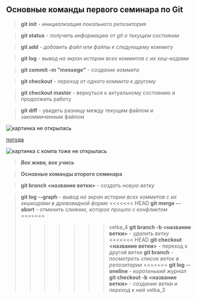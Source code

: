 ## Основные команды первого семинара по Git

>**git init** - *инициализация локального репозитория*

>**git status** - *получить информацию от git о текущем состоянии*

>**git add** - *добавить файл или файлы к следующему коммиту*

>**git log** - *вывод на экран истории всех коммитов с их хеш-кодами*

>**git commit -m "messege"** - *создание коммита*

>**git checkout** - *переход от одного коммита к другому*

>**git checkout master** - вернуться к актуальному состоянию и продолжить работу

>**git diff** - увидеть разницу между текущим файлом и закоммиченным файлом

![картинка не открылась](https://gas-kvas.com/uploads/posts/2023-02/1675495554_gas-kvas-com-p-luchshie-kartinki-dlya-fonovogo-risunka-ra-4.jpg)

[погода](https://www.gismeteo.ru/weather-zheleznogorsk-5006/month/)

![картинка с компа тоже не открылась](gora-moran.jpg)

>***Век живи, век учись***

>**Основные команды второго семинара**

>**git branch <название ветки>** - *создать новую ветку*

>**git log --graph** - *вывод на экран истории всех коммитов с их хешкодами в древовидной форме*
<<<<<<< HEAD
>**git merge --abort** - *отменить слияние, которое прошло с конфликтом*
=======
>>>>>>> vetka_4
>**git branch -b <название ветки>** - *удалить ветку*
<<<<<<< HEAD
>**git checkout <название ветки>** - переход к другой ветке
>**git branch** - *посмотреть список веток в репозитарии*
=======
>**git log --oneline** - *коротенький журнал*
>**git checkout -b <название ветки>** - *создание ветки и переход к ней*
>>>>>>> vetka_3
